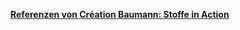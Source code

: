 [**Referenzen von Création Baumann: Stoffe in Action**](https://www.creationbaumann.com/de/Unser-Stoffe-in-Action-6402.html?filter_funktionen=631158)